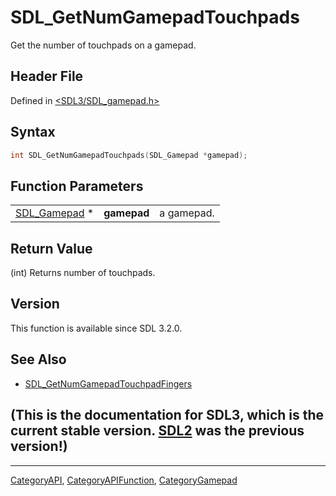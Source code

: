 # SDL_GetNumGamepadTouchpads

Get the number of touchpads on a gamepad.

## Header File

Defined in [<SDL3/SDL_gamepad.h>](https://github.com/libsdl-org/SDL/blob/main/include/SDL3/SDL_gamepad.h)

## Syntax

```c
int SDL_GetNumGamepadTouchpads(SDL_Gamepad *gamepad);
```

## Function Parameters

|                              |             |            |
| ---------------------------- | ----------- | ---------- |
| [SDL_Gamepad](SDL_Gamepad) * | **gamepad** | a gamepad. |

## Return Value

(int) Returns number of touchpads.

## Version

This function is available since SDL 3.2.0.

## See Also

- [SDL_GetNumGamepadTouchpadFingers](SDL_GetNumGamepadTouchpadFingers)


## (This is the documentation for SDL3, which is the current stable version. [SDL2](https://wiki.libsdl.org/SDL2/) was the previous version!)



----
[CategoryAPI](CategoryAPI), [CategoryAPIFunction](CategoryAPIFunction), [CategoryGamepad](CategoryGamepad)

